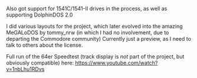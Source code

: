 Also got support for 1541C/1541-II drives in the process, as well as supporting DolphinDOS 2.0

I did various layouts for the project, which later evolved into the amazing MeGALoDOS by tommy_nrw (in which I had no involvement, due to departing the Commodore community)
Currently just a preview, as I need to talk to others about the license.

Full run of the 64er Speedtest (track display is *not* part of the project, but obviously compatible) here: https://www.youtube.com/watch?v=1nbLhu1RDvs

